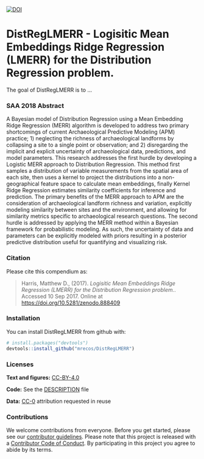 
[![DOI](https://zenodo.org/badge/DOI/10.5281/zenodo.888409.svg)](https://doi.org/10.5281/zenodo.888409)

<!-- README.md is generated from README.Rmd. Please edit that file -->
DistRegLMERR - Logisitic Mean Embeddings Ridge Regression (LMERR) for the Distribution Regression problem.
============

The goal of DistRegLMERR is to ...

### SAA 2018 Abstract
A Bayesian model of Distribution Regression using a Mean Embedding Ridge Regression (MERR) algorithm is developed to address two primary shortcomings of current Archaeological Predictive Modeling (APM) practice; 1) neglecting the richness of archaeological landforms by collapsing a site to a single point or observation; and 2) disregarding the implicit and explicit uncertainty of archaeological data, predictions, and model parameters. This research addresses the first hurdle by developing a Logistic MERR approach to Distribution Regression. This method first samples a distribution of variable measurements from the spatial area of each site, then uses a kernel to project the distributions into a non-geographical feature space to calculate mean embeddings, finally Kernel Ridge Regression estimates similarity coefficients for inference and prediction. The primary benefits of the MERR approach to APM are the consideration of archaeological landform richness and variation, explicitly modeling similarity between sites and the environment, and allowing for similarity metrics specific to archaeological research questions. The second hurdle is addressed by applying the MERR method within a Bayesian framework for probabilistic modeling. As such, the uncertainty of data and parameters can be explicitly modeled with priors resulting in a posterior predictive distribution useful for quantifying and visualizing risk.

### Citation

Please cite this compendium as:

> Harris, Matthew D., (2017). *Logisitic Mean Embeddings Ridge Regression (LMERR) for the Distribution Regression problem.*. Accessed 10 Sep 2017. Online at <https://doi.org/10.5281/zenodo.888409>

### Installation

You can install DistRegLMERR from github with:

``` r
# install.packages("devtools")
devtools::install_github("mrecos/DistRegLMERR")
```

### Licenses

**Text and figures:** [CC-BY-4.0](http://creativecommons.org/licenses/by/4.0/)

**Code:** See the [DESCRIPTION](DESCRIPTION) file

**Data:** [CC-0](http://creativecommons.org/publicdomain/zero/1.0/) attribution requested in reuse

### Contributions

We welcome contributions from everyone. Before you get started, please see our [contributor guidelines](CONTRIBUTING.md). Please note that this project is released with a [Contributor Code of Conduct](CONDUCT.md). By participating in this project you agree to abide by its terms.
